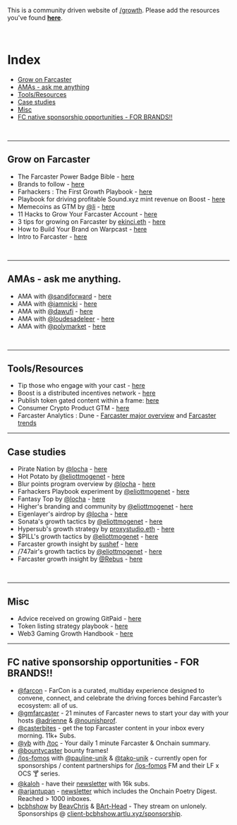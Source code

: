 This is a community driven website of [/growth](https://warpcast.com/~/channel/growth). Please add the resources you've found **[here](https://forms.gle/YjzvtGgnQ84DqXdb7)**.

<br>

# Index
- [Grow on Farcaster](https://growthchannel.xyz/#grow-on-farcaster)
- [AMAs - ask me anything](https://growthchannel.xyz/#toolsresources)
- [Tools/Resources](https://growthchannel.xyz/#toolsresources)
- [Case studies](https://growthchannel.xyz/#case-studies)
- [Misc](https://growthchannel.xyz/#case-studies)
- [FC native sponsorship opportunities - FOR BRANDS!!](https://growthchannel.xyz/)

<br>

------

## Grow on Farcaster
- The Farcaster Power Badge Bible - [here](https://warpcast.com/biji/0x66f05adc)
- Brands to follow - [here](https://warpcast.com/dwr.eth/0x00b6bbc0)
- Farhackers : The First Growth Playbook - [here](https://paragraph.xyz/@farhackers/farhackersplaybook)
- Playbook for driving profitable Sound.xyz mint revenue on Boost - [here](https://warpcast.com/boostxyz/0x0099f80f)
- Memecoins as GTM by [@li](https://warpcast.com/li) - [here](https://warpcast.com/li/0x5f6ef87d)
- 11 Hacks to Grow Your Farcaster Account - [here](https://warpcast.com/percs/0xeb57e275)
- 3 tips for growing on Farcaster by [ekinci.eth](https://warpcast.com/ekinci.eth/0x51be2777) - [here](https://paragraph.xyz/@growthcast/3-tips-for-growing-on-farcaster)
- How to Build Your Brand on Warpcast - [here](https://paragraph.xyz/@lampphotography/how-to-build-your-brand-on-warpcast)
- Intro to Farcaster - [here](https://www.wysr.xyz/p/fast-rope-into-farcaster)

<br>

-----

## AMAs - ask me anything.
- AMA with [@sandiforward](https://warpcast.com/sandiforward) - [here](https://warpcast.com/kbc/0xcb9b562c)
- AMA with [@iamnicki](https://warpcast.com/iamnicki) - [here](https://warpcast.com/kbc/0xb9baf426)
- AMA with [@dawufi](https://warpcast.com/dawufi) - [here](https://warpcast.com/kbc/0x5b76ccf9) 
- AMA with [@loudesadeleer](https://warpcast.com/loudesadeleer) - [here](https://warpcast.com/kbc/0x90c47a7a) 
- AMA with [@polymarket](https://warpcast.com/polymarket) - [here](https://warpcast.com/kbc/0x5b15f7fd) 

<br>

-----


## Tools/Resources
- Tip those who engage with your cast - [here](https://warpcast.com/ahn.eth/0x196b5238)
- Boost is a distributed incentives network - [here](https://boost.xyz/)
- Publish token gated content within a frame: [here](https://warpcast.com/eliottmogenet/0x13baec1c)
- Consumer Crypto Product GTM - [here](https://warpcast.com/kunalvg/0x9d13fe0f)
- Farcaster Analytics : Dune - [Farcaster major overview](https://dune.com/pixelhack/farcaster) and [Farcaster trends](https://dune.com/ilemi/farcaster-explorer)


-----


## Case studies
- Pirate Nation by [@locha](https://warpcast.com/locha/) - [here](https://warpcast.com/locha/0xdb27d0ef)
- Hot Potato by [@eliottmogenet](https://warpcast.com/eliottmogenet) - [here](https://warpcast.com/eliottmogenet/0xc3272525) 
- Blur points program overview by [@locha](https://warpcast.com/locha/) - [here](https://warpcast.com/locha/0x87d7ee7e)
- Farhackers Playbook experiment by [@eliottmogenet](https://warpcast.com/eliottmogenet) - [here](https://warpcast.com/eliottmogenet/0x330fe6c4)
- Fantasy Top by [@locha](https://warpcast.com/locha/) - [here](https://warpcast.com/locha/0xac05fe1c)
- Higher's branding and community by [@eliottmogenet](https://warpcast.com/eliottmogenet) - [here](https://warpcast.com/eliottmogenet/0xf0937ca0) 
- Eigenlayer's airdrop by [@locha](https://warpcast.com/locha/) - [here](https://warpcast.com/locha/0x20f6e0fe)
- Sonata's growth tactics by [@eliottmogenet](https://warpcast.com/eliottmogenet) - [here](https://warpcast.com/eliottmogenet/0x78d2b5bd)
- Hypersub's growth strategy by [proxystudio.eth](https://warpcast.com/proxystudio.eth) - [here](https://warpcast.com/proxystudio.eth/0xef3f3cdd)  
- $PILL's growth tactics by [@eliottmogenet](https://warpcast.com/eliottmogenet) - [here](https://warpcast.com/eliottmogenet/0xbbf993c5)
- Farcaster growth insight by [sushef](https://warpcast.com/sushef) - [here](https://warpcast.com/sushef/0xa1ed0e1b)
- /747air's growth tactics by [@eliottmogenet](https://warpcast.com/eliottmogenet) - [here](https://warpcast.com/eliottmogenet/0x8d31ddb4)
- Farcaster growth insight by [@Rebus](https://warpcast.com/rebus/0xfd9ac380) - [here](https://warpcast.com/rebus/0xfd9ac380)

<br>

-----


## Misc
- Advice received on growing GitPaid - [here](https://warpcast.com/sohey.eth/0xa6748511)
- Token listing strategy playbook - [here](https://x.com/ahboyash/status/1810303421037285813)
- Web3 Gaming Growth Handbook - [here](https://x.com/Jihoz_Axie/status/1813340640433807795)


-----


## FC native sponsorship opportunities - FOR BRANDS!!

- [@farcon](https://warpcast.com/farcon) - FarCon is a curated, multiday experience designed to convene, connect, and celebrate the driving forces behind Farcaster’s ecosystem: all of us.
- [@gmfarcaster](https://warpcast.com/gmfarcaster) - 21 minutes of Farcaster news to start your day with your hosts [@adrienne](https://warpcast.com/adrienne) & [@nounishprof](https://warpcast.com/nounishprof).
- [@casterbites](https://warpcast.com/casterbites) - get the top Farcaster content in your inbox every morning. 11k+ Subs.
- [@yb](https://warpcast.com/yb) with [/toc](https://warpcast.com/~/channel/toc) - Your daily 1 minute Farcaster & Onchain summary.
- [@bountycaster](https://warpcast.com/linda/0xaa6a8838) bounty frames!
- [/los-fomos](https://warpcast.com/~/channel/los-fomos) with [@pauline-unik](https://warpcast.com/pauline-unik) & [@tako-unik](https://warpcast.com/tako-unik) - currently open for sponsorships / content partnerships for [/los-fomos](https://warpcast.com/~/channel/los-fomos) FM and their LF x OCS 🍸 series. 
- [@kaloh](https://warpcast.com/kaloh) - have their [newsletter](https://kaloh.xyz/) with 16k subs.
- [@arjantupan](https://warpcast.com/arjantupan) - [newsletter](https://paragraph.xyz/@trpplffct) which includes the Onchain Poetry Digest. Reached > 1000 inboxes.
- [bcbhshow](https://warpcast.com/~/channel/bcbhshow) by [BeavChris](https://warpcast.com/christin) & [BArt-Head](https://warpcast.com/artlu) - They stream on unlonely. Sponsorships @ [client-bcbhshow.artlu.xyz/sponsorship](https://client-bcbhshow.artlu.xyz/sponsorship).
